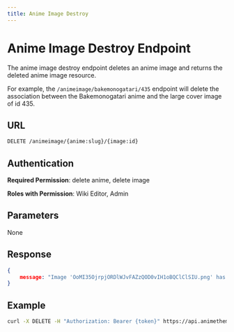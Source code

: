 ```yaml
---
title: Anime Image Destroy
---
```


# Anime Image Destroy Endpoint

The anime image destroy endpoint deletes an anime image and returns the deleted anime image resource.

For example, the `/animeimage/bakemonogatari/435` endpoint will delete the association between the Bakemonogatari anime and the large cover image of id 435.

## URL

```sh
DELETE /animeimage/{anime:slug}/{image:id}
```

## Authentication

**Required Permission**: delete anime, delete image

**Roles with Permission**: Wiki Editor, Admin

## Parameters

None

## Response

```json
{
    message: "Image 'OoMI35OjrpjORDlWJvFAZzQOD0vIH1oBQClClSIU.png' has been detached from Anime 'Bakemonogatari'.",
}
```

## Example

```bash
curl -X DELETE -H "Authorization: Bearer {token}" https://api.animethemes.moe/animeimage/bakemonogatari/435
```
